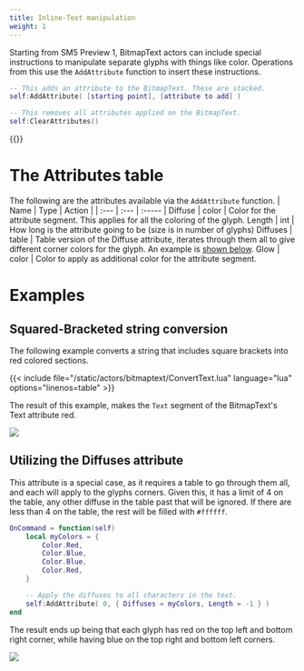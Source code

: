 ```yaml
---
title: Inline-Text manipulation
weight: 1
---
```


Starting from SM5 Preview 1, BitmapText actors can include special instructions to manipulate separate glyphs with things like color. Operations from this use the `AddAttribute` function to insert these instructions.

```lua
-- This adds an attribute to the BitmapText. These are stacked.
self:AddAttribute( [starting point], [attribute to add] )

-- This removes all attributes applied on the BitmapText.
self:ClearAttributes()
```

{{<toc>}}

# The Attributes table
The following are the attributes available via the `AddAttribute` function.
| Name | Type | Action |
| :--- | :--- | :----- |
Diffuse | color | Color for the attribute segment. This applies for all the coloring of the glyph.
Length | int | How long is the attribute going to be (size is in number of glyphs)
Diffuses | table | Table version of the Diffuse attribute, iterates through them all to give different corner colors for the glyph. An example is [shown below](#utilizing-the-diffuses-attribute).
Glow | color | Color to apply as additional color for the attribute segment.

# Examples

## Squared-Bracketed string conversion
The following example converts a string that includes square brackets into red colored sections.

{{< include file="/static/actors/bitmaptext/ConvertText.lua" language="lua" options="linenos=table" >}}

The result of this example, makes the `Text` segment of the BitmapText's Text attribute red.

![](/theming/bitmap/colorAttrExample.png)

## Utilizing the Diffuses attribute

This attribute is a special case, as it requires a table to go through them all, and each will apply to the glyphs corners.
Given this, it has a limit of 4 on the table, any other diffuse in the table past that will be ignored. If there are less than 4 on the table, the rest will be filled with `#ffffff`.

```lua
OnCommand = function(self)
	local myColors = {
		Color.Red,
		Color.Blue,
		Color.Blue,
		Color.Red,
	}

	-- Apply the diffuses to all characters in the text.
	self:AddAttribute( 0, { Diffuses = myColors, Length = -1 } )
end
```

The result ends up being that each glyph has red on the top left and bottom right corner, while having blue on the top right and bottom left corners.

![](/theming/bitmap/colorDiffusesExample.png)